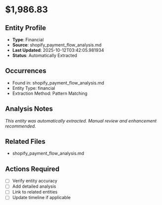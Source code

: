 # $1,986.83

## Entity Profile
- **Type**: Financial
- **Source**: shopify_payment_flow_analysis.md
- **Last Updated**: 2025-10-12T03:42:05.981934
- **Status**: Automatically Extracted

## Occurrences
- Found in: shopify_payment_flow_analysis.md
- Entity Type: financial
- Extraction Method: Pattern Matching

## Analysis Notes
*This entity was automatically extracted. Manual review and enhancement recommended.*

## Related Files
- shopify_payment_flow_analysis.md

## Actions Required
- [ ] Verify entity accuracy
- [ ] Add detailed analysis
- [ ] Link to related entities
- [ ] Update timeline if applicable

